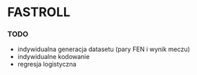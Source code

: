 # FASTROLL

### TODO
- indywidualna generacja datasetu (pary FEN i wynik meczu)
- indywidualne kodowanie
- regresja logistyczna

